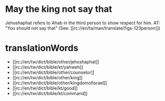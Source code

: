 # May the king not say that

Jehoshaphat refers to Ahab in the third person to show respect for him. AT: "You should not say that" (See: [[rc://en/ta/man/translate/figs-123person]])

# translationWords

* [[rc://en/tw/dict/bible/other/jehoshaphat]]
* [[rc://en/tw/dict/bible/kt/yahweh]]
* [[rc://en/tw/dict/bible/other/counselor]]
* [[rc://en/tw/dict/bible/other/king]]
* [[rc://en/tw/dict/bible/other/kingdomofisrael]]
* [[rc://en/tw/dict/bible/kt/good]]
* [[rc://en/tw/dict/bible/kt/command]]
